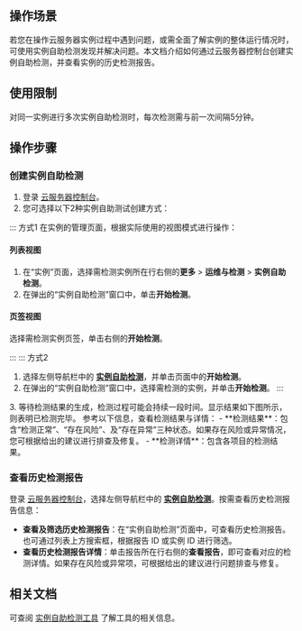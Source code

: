 ## 操作场景
若您在操作云服务器实例过程中遇到问题，或需全面了解实例的整体运行情况时，可使用实例自助检测发现并解决问题。本文档介绍如何通过云服务器控制台创建实例自助检测，并查看实例的历史检测报告。

## 使用限制
对同一实例进行多次实例自助检测时，每次检测需与前一次间隔5分钟。

## 操作步骤

### 创建实例自助检测
1. 登录 [云服务器控制台](https://console.cloud.tencent.com/cvm/instance/index?rid=1)。
2. 您可选择以下2种实例自助测试创建方式：
<dx-tabs>
::: 方式1
在实例的管理页面，根据实际使用的视图模式进行操作：

#### 列表视图
1. 在“实例”页面，选择需检测实例所在行右侧的**更多** > **运维与检测** > **实例自助检测**。
2. 在弹出的“实例自助检测”窗口中，单击**开始检测**。


#### 页签视图
选择需检测实例页签，单击右侧的**开始检测**。

:::
::: 方式2
1. 选择左侧导航栏中的 **[实例自助检测](https://console.cloud.tencent.com/cvm/diagnosis/index?rid=1)**，并单击页面中的**开始检测**。
2. 在弹出的“实例自助检测”窗口中，选择需检测的实例，并单击**开始检测**。
:::
</dx-tabs>
3. 等待检测结果的生成，检测过程可能会持续一段时间。显示结果如下图所示，则表明已检测完毕。
参考以下信息，查看检测结果与详情：
 - **检测结果**：包含“检测正常”、“存在风险”、及“存在异常”三种状态。如果存在风险或异常情况，您可根据给出的建议进行排查及修复。
 - **检测详情**：包含各项目的检测结果。

### 查看历史检测报告
登录 [云服务器控制台](https://console.cloud.tencent.com/cvm/instance/index?rid=1)，选择左侧导航栏中的 **[实例自助检测](https://console.cloud.tencent.com/cvm/diagnosis/)**。按需查看历史检测报告信息：
- **查看及筛选历史检测报告**：在“实例自助检测”页面中，可查看历史检测报告。也可通过列表上方搜索框，根据报告 ID 或实例 ID 进行筛选。
- **查看历史检测报告详情**：单击报告所在行右侧的**查看报告**，即可查看对应的检测详情。如果存在风险或异常项，可根据给出的建议进行问题排查与修复。

## 相关文档
可查阅 [实例自助检测工具](https://intl.cloud.tencent.com/document/product/213/45274) 了解工具的相关信息。
